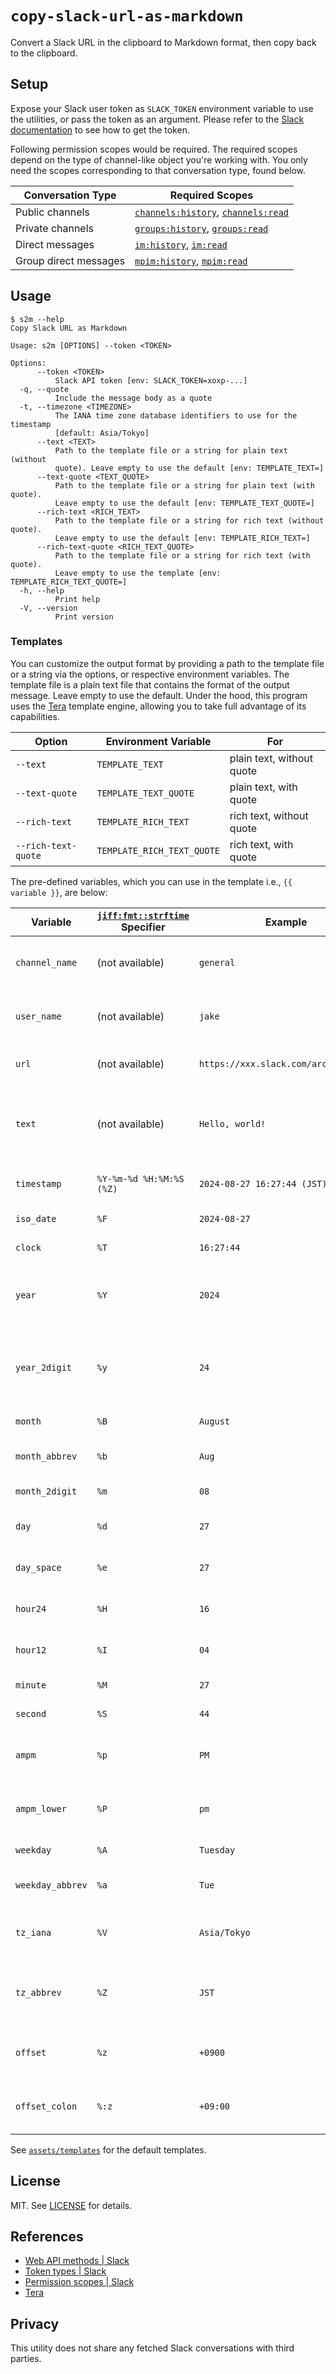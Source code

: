 # `copy-slack-url-as-markdown`

Convert a Slack URL in the clipboard to Markdown format, then copy back to the clipboard.

## Setup

Expose your Slack user token as `SLACK_TOKEN` environment variable to use the utilities, or pass the token as an argument. Please refer to the [Slack documentation](https://api.slack.com/concepts/token-types) to see how to get the token.

Following permission scopes would be required. The required scopes depend on the type of channel-like object you're working with. You only need the scopes corresponding to that conversation type, found below.

| Conversation Type     | Required Scopes                                                                                                                     |
|-----------------------|-------------------------------------------------------------------------------------------------------------------------------------|
| Public channels       | [`channels:history`](https://api.slack.com/scopes/channels:history),  [`channels:read`](https://api.slack.com/scopes/channels:read) |
| Private channels      | [`groups:history`](https://api.slack.com/scopes/groups:history),  [`groups:read`](https://api.slack.com/scopes/groups:read)         |
| Direct messages       | [`im:history`](https://api.slack.com/scopes/im:history),  [`im:read`](https://api.slack.com/scopes/im:read)                         |
| Group direct messages | [`mpim:history`](https://api.slack.com/scopes/mpim:history),  [`mpim:read`](https://api.slack.com/scopes/mpim:read)                 |

## Usage

```console
$ s2m --help
Copy Slack URL as Markdown

Usage: s2m [OPTIONS] --token <TOKEN>

Options:
      --token <TOKEN>
          Slack API token [env: SLACK_TOKEN=xoxp-...]
  -q, --quote
          Include the message body as a quote
  -t, --timezone <TIMEZONE>
          The IANA time zone database identifiers to use for the timestamp
          [default: Asia/Tokyo]
      --text <TEXT>
          Path to the template file or a string for plain text (without
          quote). Leave empty to use the default [env: TEMPLATE_TEXT=]
      --text-quote <TEXT_QUOTE>
          Path to the template file or a string for plain text (with quote).
          Leave empty to use the default [env: TEMPLATE_TEXT_QUOTE=]
      --rich-text <RICH_TEXT>
          Path to the template file or a string for rich text (without quote).
          Leave empty to use the default [env: TEMPLATE_RICH_TEXT=]
      --rich-text-quote <RICH_TEXT_QUOTE>
          Path to the template file or a string for rich text (with quote).
          Leave empty to use the template [env: TEMPLATE_RICH_TEXT_QUOTE=]
  -h, --help
          Print help
  -V, --version
          Print version
```

### Templates

You can customize the output format by providing a path to the template file or a string via the options, or respective environment variables. The template file is a plain text file that contains the format of the output message. Leave empty to use the default. Under the hood, this program uses the [Tera](https://keats.github.io/tera/) template engine, allowing you to take full advantage of its capabilities.

| Option              | Environment Variable       | For                       |
|---------------------|----------------------------|---------------------------|
| `--text`            | `TEMPLATE_TEXT`            | plain text, without quote |
| `--text-quote`      | `TEMPLATE_TEXT_QUOTE`      | plain text, with quote    |
| `--rich-text`       | `TEMPLATE_RICH_TEXT`       | rich text, without quote  |
| `--rich-text-quote` | `TEMPLATE_RICH_TEXT_QUOTE` | rich text, with quote     |

The pre-defined variables, which you can use in the template i.e., `{{ variable }}`, are below:

| Variable           | [`jiff:fmt::strftime`](https://docs.rs/jiff/latest/jiff/fmt/strtime/) Specifier | Example                              | Description                                                                      |
|--------------------|---------------------------------------------------------------------------------|--------------------------------------|----------------------------------------------------------------------------------|
| ` channel_name `   | (not available)                                                                 | `general`                            | The name of the channel the message belongs to.                                  |
| ` user_name `      | (not available)                                                                 | `jake`                               | The name of the user who posted the message.                                     |
| ` url `            | (not available)                                                                 | `https://xxx.slack.com/archives/...` | The Slack URL of the message.                                                    |
| ` text `           | (not available)                                                                 | `Hello, world!`                      | The text of the message, which is the vector of the texts split by the new line. |
| ` timestamp `      | `%Y-%m-%d %H:%M:%S (%Z)`                                                        | `2024-08-27 16:27:44 (JST)`          | The timestamp of the message.                                                    |
| ` iso_date `       | `%F`                                                                            | `2024-08-27`                         | Equivalent to `%Y-%m-%d`.                                                        |
| ` clock `          | `%T`                                                                            | `16:27:44`                           | Equivalent to `%H:%M:%S`.                                                        |
| ` year `           | `%Y`                                                                            | `2024`                               | A full year, including century. Zero padded to 4 digits.                         |
| ` year_2digit `    | `%y`                                                                            | `24`                                 | A two-digit year. Represents only 1969-2068. Zero padded.                        |
| ` month `          | `%B`                                                                            | `August`                             | The full month name.                                                             |
| ` month_abbrev `   | `%b`                                                                            | `Aug`                                | The abbreviated month name,.                                                     |
| ` month_2digit `   | `%m`                                                                            | `08`                                 | The month. Zero padded.                                                          |
| ` day `            | `%d`                                                                            | `27`                                 | The day of the month. Zero-padded.                                               |
| ` day_space `      | `%e`                                                                            | `27`                                 | The day of the month. Space padded.                                              |
| ` hour24 `         | `%H`                                                                            | `16`                                 | The hour in a 24 hour clock. Zero padded.                                        |
| ` hour12 `         | `%I`                                                                            | `04`                                 | The hour in a 12 hour clock. Zero padded.                                        |
| ` minute `         | `%M`                                                                            | `27`                                 | The minute. Zero padded.                                                         |
| ` second `         | `%S`                                                                            | `44`                                 | The second. Zero padded.                                                         |
| ` ampm `           | `%p`                                                                            | `PM`                                 | Whether the time is in the AM or PM, uppercase.                                  |
| ` ampm_lower `     | `%P`                                                                            | `pm`                                 | Whether the time is in the AM or PM, lowercase.                                  |
| ` weekday `        | `%A`                                                                            | `Tuesday`                            | The full weekday.                                                                |
| ` weekday_abbrev ` | `%a`                                                                            | `Tue`                                | The abbreviated weekday.                                                         |
| ` tz_iana `        | `%V`                                                                            | `Asia/Tokyo`                         | An IANA time zone identifier, or `%z` if one doesn't exist.                      |
| ` tz_abbrev `      | `%Z`                                                                            | `JST`                                | A time zone abbreviation. Supported when formatting only.                        |
| ` offset `         | `%z`                                                                            | `+0900`                              | A time zone offset in the format `[+-]HHMM[SS]`.                                 |
| ` offset_colon `   | `%:z`                                                                           | `+09:00`                             | A time zone offset in the format `[+-]HH:MM[:SS]`.                               |

See [`assets/templates`](assets/templates) for the default templates.

## License

MIT. See [LICENSE](LICENSE) for details.

## References

- [Web API methods | Slack](https://api.slack.com/methods)
- [Token types | Slack](https://api.slack.com/concepts/token-types)
- [Permission scopes | Slack](https://api.slack.com/scopes)
- [Tera](https://keats.github.io/tera/)

## Privacy

This utility does not share any fetched Slack conversations with third parties.
